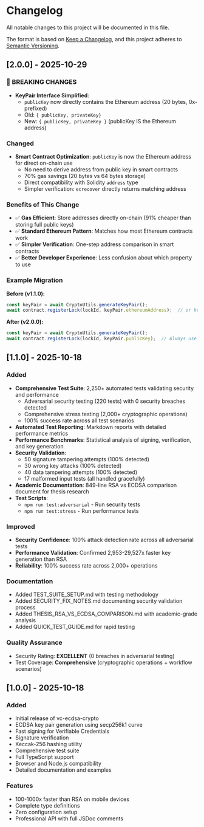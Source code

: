 # Changelog

All notable changes to this project will be documented in this file.

The format is based on [Keep a Changelog](https://keepachangelog.com/en/1.0.0/),
and this project adheres to [Semantic Versioning](https://semver.org/spec/v2.0.0.html).

## [2.0.0] - 2025-10-29

### 🚨 BREAKING CHANGES

- **KeyPair Interface Simplified**:
  - `publicKey` now directly contains the Ethereum address (20 bytes, 0x-prefixed)
  - Old: `{ publicKey, privateKey}` 
  - New: `{ publicKey, privateKey }` (publicKey IS the Ethereum address)

### Changed

- **Smart Contract Optimization**: `publicKey` is now the Ethereum address for direct on-chain use
  - No need to derive address from public key in smart contracts
  - 70% gas savings (20 bytes vs 64 bytes storage)
  - Direct compatibility with Solidity `address` type
  - Simpler verification: `ecrecover` directly returns matching address

### Benefits of This Change

- ✅ **Gas Efficient**: Store addresses directly on-chain (91% cheaper than storing full public keys)
- ✅ **Standard Ethereum Pattern**: Matches how most Ethereum contracts work
- ✅ **Simpler Verification**: One-step address comparison in smart contracts
- ✅ **Better Developer Experience**: Less confusion about which property to use

### Example Migration

**Before (v1.1.0):**
```typescript
const keyPair = await CryptoUtils.generateKeyPair();
await contract.registerLock(lockId, keyPair.ethereumAddress);  // or keyPair.publicKey
```

**After (v2.0.0):**
```typescript
const keyPair = await CryptoUtils.generateKeyPair();
await contract.registerLock(lockId, keyPair.publicKey);  // Always use publicKey
```

## [1.1.0] - 2025-10-18

### Added

- **Comprehensive Test Suite**: 2,250+ automated tests validating security and performance
  - Adversarial security testing (220 tests) with 0 security breaches detected
  - Comprehensive stress testing (2,000+ cryptographic operations)
  - 100% success rate across all test scenarios
- **Automated Test Reporting**: Markdown reports with detailed performance metrics
- **Performance Benchmarks**: Statistical analysis of signing, verification, and key generation
- **Security Validation**: 
  - 50 signature tampering attempts (100% detected)
  - 30 wrong key attacks (100% detected)
  - 40 data tampering attempts (100% detected)
  - 17 malformed input tests (all handled gracefully)
- **Academic Documentation**: 849-line RSA vs ECDSA comparison document for thesis research
- **Test Scripts**: 
  - `npm run test:adversarial` - Run security tests
  - `npm run test:stress` - Run performance tests

### Improved


- **Security Confidence**: 100% attack detection rate across all adversarial tests
- **Performance Validation**: Confirmed 2,953-29,527x faster key generation than RSA
- **Reliability**: 100% success rate across 2,000+ operations

### Documentation

- Added TEST_SUITE_SETUP.md with testing methodology
- Added SECURITY_FIX_NOTES.md documenting security validation process
- Added THESIS_RSA_VS_ECDSA_COMPARISON.md with academic-grade analysis
- Added QUICK_TEST_GUIDE.md for rapid testing

### Quality Assurance

- Security Rating: **EXCELLENT** (0 breaches in adversarial testing)
- Test Coverage: **Comprehensive** (cryptographic operations + workflow scenarios)

## [1.0.0] - 2025-10-18

### Added

- Initial release of vc-ecdsa-crypto
- ECDSA key pair generation using secp256k1 curve
- Fast signing for Verifiable Credentials
- Signature verification
- Keccak-256 hashing utility
- Comprehensive test suite
- Full TypeScript support
- Browser and Node.js compatibility
- Detailed documentation and examples

### Features

- 100-1000x faster than RSA on mobile devices
- Complete type definitions
- Zero configuration setup
- Professional API with full JSDoc comments
